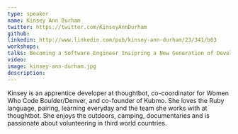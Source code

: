 ```yaml
---
type: speaker
name: Kinsey Ann Durham
twitter: https://twitter.com/KinseyAnnDurham
github: 
linkedin: http://www.linkedin.com/pub/kinsey-ann-durham/23/341/b03
workshops:
talks: Becoming a Software Engineer Insipring a New Generation of Developers
video: 
image: kinsey-ann-durham.jpg
description: 
---
```


Kinsey is an apprentice developer at thoughtbot, co-coordinator for Women Who
Code Boulder/Denver, and co-founder of Kubmo. She loves the Ruby language,
pairing, learning everyday and the team she works with at thoughtbot. She enjoys
the outdoors, camping, documentaries and is passionate about volunteering in
third world countries.
